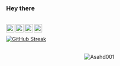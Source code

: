 ### Hey there 
<br />

<a href="https://www.instagram.com/ashadabdullah_/">
  <img align="left" alt="Ashad's Instagram" width="22px" src="https://raw.githubusercontent.com/hussainweb/hussainweb/main/icons/instagram.png" />
</a>
<a href="https://discord.com/Ashad#8550">
  <img align="left" alt="Ashad's Discord" width="22px" src="https://raw.githubusercontent.com/peterthehan/peterthehan/master/assets/discord.svg" />
</a>
<a href="https://twitter.com/Ashadqu7">
  <img align="left" alt="Asahd Qureshi | Twitter" width="22px" src="https://raw.githubusercontent.com/peterthehan/peterthehan/master/assets/twitter.svg" />
</a>
<a href="https://www.linkedin.com/in/AshadQureshi/">
  <img align="left" alt="Ashad's LinkedIN" width="22px" src="https://raw.githubusercontent.com/peterthehan/peterthehan/master/assets/linkedin.svg" />
</a>
<br />


[![GitHub Streak](https://github-readme-streak-stats.herokuapp.com/?user=Ashad001&theme=dark)](https://git.io/streak-stats)
<br />
<br />



<!--END_SECTION:waka-->
<p align="center"> <img src="https://github-readme-stats.vercel.app/api?username=Ashad001&show_icons=true&theme=gotham" alt="Asahd001" />
<br />
